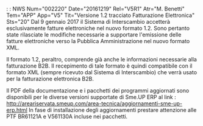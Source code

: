 :  : NWS Num="002220" Date="20161219" Rel="V5R1" Atr="M. Benetti" Tem="APP" App="V5" Tit="Versione 1.2 tracciato Fatturazione Elettronica" Sts="20"
Dal 9 gennaio 2017 il Sistema di Interscambio accetterà esclusivamente fatture elettroniche nel nuovo formato 1.2.
Sono pertanto state rilasciate le modifiche necessarie a supportare l'emissione delle fatture elettroniche verso la Pubblica Amministrazione nel nuovo formato XML.

Il formato 1.2, peraltro, comprende già anche le informazioni necessarie alla fatturazione B2B.
Il recepimento di tale formato è quindi compatibile con il formato XML (sempre ricevuto dal Sistema di Interscambio) che verrà usato per la fatturazione elettronica B2B.

Il PDF della documentazione e i pacchetti dei programmi aggiornati sono disponibili per le diverse versioni supportate di Sme.UP ERP al link : 
http://areariservata.smeup.com/area-tecnica/aggiornamenti-sme-up-erp.html 
In fase di installazione degli aggiornamenti prestare attenzione alle PTF BR61121A e V561130A incluse nei pacchetti.
